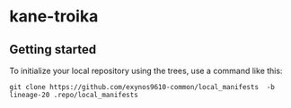 kane-troika
===========

Getting started
---------------

To initialize your local repository using the trees, use a command like this:
```
git clone https://github.com/exynos9610-common/local_manifests  -b lineage-20 .repo/local_manifests
```
